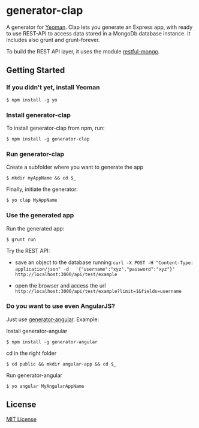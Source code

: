 generator-clap
==============

A generator for [Yeoman](http://yeoman.io).
Clap lets you generate an Express app, with ready to use REST-API to access data stored in a MongoDb database instance.
It includes also grunt and grunt-forever.


To build the REST API layer, it uses the module [restful-mongo](https://github.com/bitliner/restful-mongo).


## Getting Started

### If you didn't yet, install Yeoman

```
$ npm install -g yo
```

### Install generator-clap

To install generator-clap from npm, run:

```
$ npm install -g generator-clap
```

### Run generator-clap

Create a subfolder where you want to generate the app
```
$ mkdir myAppName && cd $_
```

Finally, initiate the generator:

```
$ yo clap MyAppName
```

### Use the generated app

Run the generated app:
```
$ grunt run
```

Try the REST API:
* save an object to the database running 
```curl -X POST -H "Content-Type: application/json" -d  ```
```'{"username":"xyz","password":"xyz"}' http://localhost:3000/api/test/example```

* open the browser and access the url `http://localhost:3000/api/test/example?limit=1&fields=username`

### Do you want to use even AngularJS?

Just use [generator-angular](https://github.com/yeoman/generator-angular). Example:

Install generator-angular
```
$ npm install -g generator-angular
```
cd in the right folder
```
$ cd public && mkdir angular-app && cd $_
```
Run generator-angular
```
$ yo angular MyAngularAppName
```

## License

[MIT License](http://en.wikipedia.org/wiki/MIT_License)


